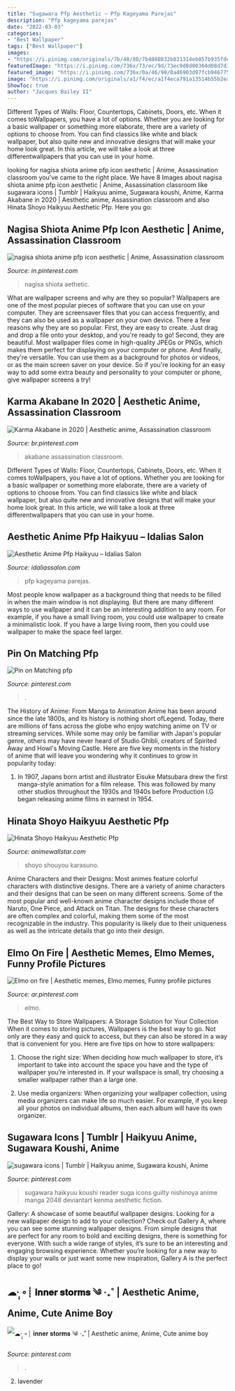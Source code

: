 ```yaml
---
title: "Sugawara Pfp Aesthetic ~ Pfp Kageyama Parejas"
description: "Pfp kageyama parejas"
date: "2022-03-03"
categories:
- "Best Wallpaper"
tags: ["Best Wallpaper"]
images:
- "https://i.pinimg.com/originals/7b/48/80/7b4880832b831314eb857b935fdeb00e.jpg"
featuredImage: "https://i.pinimg.com/736x/73/ec/9d/73ec9d8d00364d08d7d351664e2a53ef.jpg"
featured_image: "https://i.pinimg.com/736x/0a/46/90/0a46903d97fcb946775a614a3ef12e54.jpg"
image: "https://i.pinimg.com/originals/a1/f4/ec/a1f4eca791a13514b55b2ea947256a5d.jpg"
ShowToc: true
author: "Jacques Bailey II"
---
```



Different Types of Walls: Floor, Countertops, Cabinets, Doors, etc.
When it comes toWallpapers, you have a lot of options. Whether you are looking for a basic wallpaper or something more elaborate, there are a variety of options to choose from. You can find classics like white and black wallpaper, but also quite new and innovative designs that will make your home look great. In this article, we will take a look at three differentwallpapers that you can use in your home.

	

		
looking for nagisa shiota anime pfp icon aesthetic | Anime, Assassination classroom you've came to the right place. We have 8 Images about nagisa shiota anime pfp icon aesthetic | Anime, Assassination classroom like sugawara icons | Tumblr | Haikyuu anime, Sugawara koushi, Anime, Karma Akabane in 2020 | Aesthetic anime, Assassination classroom and also Hinata Shoyo Haikyuu Aesthetic Pfp. Here you go:
		
    
## Nagisa Shiota Anime Pfp Icon Aesthetic | Anime, Assassination Classroom

<img loading=lazy src="https://i.pinimg.com/736x/0a/46/90/0a46903d97fcb946775a614a3ef12e54.jpg" onerror="this.onerror=null;this.src='https://tse3.mm.bing.net/th?id=OIP.7dxsRYGr0DvBIVymdwDwqAAAAA&amp;pid=15.1';" alt="nagisa shiota anime pfp icon aesthetic | Anime, Assassination classroom">

_Source: in.pinterest.com_

>nagisa shiota aethetic. 

	

What are wallpaper screens and why are they so popular?
Wallpapers are one of the most popular pieces of software that you can use on your computer. They are screensaver files that you can access frequently, and they can also be used as a wallpaper on your own device. There a few reasons why they are so popular. First, they are easy to create. Just drag and drop a file onto your desktop, and you're ready to go! Second, they are beautiful. Most wallpaper files come in high-quality JPEGs or PNGs, which makes them perfect for displaying on your computer or phone. And finally, they're versatile. You can use them as a background for photos or videos, or as the main screen saver on your device. So if you're looking for an easy way to add some extra beauty and personality to your computer or phone, give wallpaper screens a try!

    
## Karma Akabane In 2020 | Aesthetic Anime, Assassination Classroom

<img loading=lazy src="https://i.pinimg.com/originals/a1/f4/ec/a1f4eca791a13514b55b2ea947256a5d.jpg" onerror="this.onerror=null;this.src='https://tse3.mm.bing.net/th?id=OIP.y2bXHUyRTh9plwM6y-tsiwHaFg&amp;pid=15.1';" alt="Karma Akabane in 2020 | Aesthetic anime, Assassination classroom">

_Source: br.pinterest.com_

>akabane assassination classroom. 

	

Different Types of Walls: Floor, Countertops, Cabinets, Doors, etc.
When it comes toWallpapers, you have a lot of options. Whether you are looking for a basic wallpaper or something more elaborate, there are a variety of options to choose from. You can find classics like white and black wallpaper, but also quite new and innovative designs that will make your home look great. In this article, we will take a look at three differentwallpapers that you can use in your home.

    
## Aesthetic Anime Pfp Haikyuu – Idalias Salon

<img loading=lazy src="https://i.pinimg.com/originals/7b/48/80/7b4880832b831314eb857b935fdeb00e.jpg" onerror="this.onerror=null;this.src='https://tse2.mm.bing.net/th?id=OIP.nHn6EOADtdYqY1-wP8UYtQHaHm&amp;pid=15.1';" alt="Aesthetic Anime Pfp Haikyuu – Idalias Salon">

_Source: idaliassalon.com_

>pfp kageyama parejas. 

	

Most people know wallpaper as a background thing that needs to be filled in when the main window is not displaying. But there are many different ways to use wallpaper and it can be an interesting addition to any room. For example, if you have a small living room, you could use wallpaper to create a minimalistic look. If you have a large living room, then you could use wallpaper to make the space feel larger.

    
## Pin On Matching Pfp

<img loading=lazy src="https://i.pinimg.com/736x/f5/32/0a/f5320a7a8ad8645f02e107203c4a3ea4.jpg" onerror="this.onerror=null;this.src='https://tse1.mm.bing.net/th?id=OIP.bbHHLCBCZtV74PIlEeNv0gHaHa&amp;pid=15.1';" alt="Pin on Matching pfp">

_Source: pinterest.com_

>. 

	

The History of Anime: From Manga to Animation
Anime has been around since the late 1800s, and its history is nothing short ofLegend. Today, there are millions of fans across the globe who enjoy watching anime on TV or streaming services. While some may only be familiar with Japan's popular genre, others may have never heard of Studio Ghibli, creators of Spirited Away and Howl's Moving Castle. Here are five key moments in the history of anime that will leave you wondering why it continues to grow in popularity today:
1) In 1907, Japans born artist and illustrator Eisuke Matsubara drew the first manga-style animation for a film release. This was followed by many other studios throughout the 1930s and 1940s before Production I.G began releasing anime films in earnest in 1954.

    
## Hinata Shoyo Haikyuu Aesthetic Pfp

<img loading=lazy src="https://i.pinimg.com/originals/4c/70/82/4c70829dca66534aad639c807dd0e1f9.jpg" onerror="this.onerror=null;this.src='https://tse4.mm.bing.net/th?id=OIP.XUoIDpqMGhvqjKMcUEg46gHaHa&amp;pid=15.1';" alt="Hinata Shoyo Haikyuu Aesthetic Pfp">

_Source: animewallstar.com_

>shoyo shouyou karasuno. 

	

Anime Characters and their Designs: Most animes feature colorful characters with distinctive designs.
There are a variety of anime characters and their designs that can be seen on many different screens. Some of the most popular and well-known anime character designs include those of Naruto, One Piece, and Attack on Titan. The designs for these characters are often complex and colorful, making them some of the most recognizable in the industry. This popularity is likely due to their uniqueness as well as the intricate details that go into their design.

    
## Elmo On Fire | Aesthetic Memes, Elmo Memes, Funny Profile Pictures

<img loading=lazy src="https://i.pinimg.com/736x/62/35/2a/62352a696332eec417f38fe22fabbaad.jpg" onerror="this.onerror=null;this.src='https://tse4.mm.bing.net/th?id=OIP.wlyIA-JORgtkzVVU-64pHwHaEK&amp;pid=15.1';" alt="Elmo on fire | Aesthetic memes, Elmo memes, Funny profile pictures">

_Source: ar.pinterest.com_

>elmo. 

	

The Best Way to Store Wallpapers: A Storage Solution for Your Collection
When it comes to storing pictures, Wallpapers is the best way to go. Not only are they easy and quick to access, but they can also be stored in a way that is convenient for you. Here are five tips on how to store wallpapers:
1) Choose the right size: When deciding how much wallpaper to store, it’s important to take into account the space you have and the type of wallpaper you’re interested in. If your wallspace is small, try choosing a smaller wallpaper rather than a large one.

2) Use media organizers: When organizing your wallpaper collection, using media organizers can make life so much easier. For example, if you keep all your photos on individual albums, then each album will have its own organizer.

    
## Sugawara Icons | Tumblr | Haikyuu Anime, Sugawara Koushi, Anime

<img loading=lazy src="https://i.pinimg.com/originals/4e/fb/f5/4efbf5b659b05f31ac38ee6c53973d1a.jpg" onerror="this.onerror=null;this.src='https://tse3.mm.bing.net/th?id=OIP.fHj3CJtn2ruQ1AoV4UQVWAAAAA&amp;pid=15.1';" alt="sugawara icons | Tumblr | Haikyuu anime, Sugawara koushi, Anime">

_Source: pinterest.com_

>sugawara haikyuu koushi reader suga icons guilty nishinoya anime manga 2048 deviantart kenma aesthetic fiction. 

	

Gallery: A showcase of some beautiful wallpaper designs.
Looking for a new wallpaper design to add to your collection? Check out Gallery A, where you can see some stunning wallpaper designs. From simple designs that are perfect for any room to bold and exciting designs, there is something for everyone. With such a wide range of styles, it’s sure to be an interesting and engaging browsing experience. Whether you’re looking for a new way to display your walls or just want some new inspiration, Gallery A is the perfect place to go!





	
	
    
## ☁︎·̩͙ ∘┊ 𝐢𝐧𝐧𝐞𝐫 𝐬𝐭𝐨𝐫𝐦𝐬 ༄ ‧₊˚ | Aesthetic Anime, Anime, Cute Anime Boy

<img loading=lazy src="https://i.pinimg.com/736x/73/ec/9d/73ec9d8d00364d08d7d351664e2a53ef.jpg" onerror="this.onerror=null;this.src='https://tse3.mm.bing.net/th?id=OIP.dixyOEnz-awt5qzSTdWqdAHaHh&amp;pid=15.1';" alt="☁︎·̩͙ ∘┊ 𝐢𝐧𝐧𝐞𝐫 𝐬𝐭𝐨𝐫𝐦𝐬 ༄ ‧₊˚ | Aesthetic anime, Anime, Cute anime boy">

_Source: pinterest.com_

>. 

	

2. lavender 

